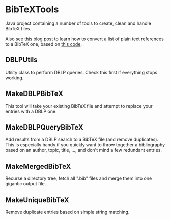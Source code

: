 BibTeXTools
===========

Java project containing a number of tools to create, clean and handle BibTeX files.

Also see [this](http://blog.macuyiko.com/post/2014/converting-plain-text-references-to-bibtex-or-endnote-or.html) blog post to learn how to convert a list of plain text references to a BibTeX one, based on [this code](https://gist.github.com/Macuyiko/9237026#file-scholar-cite-py).

DBLPUtils
---------

Utility class to perform DBLP queries. Check this first if everything stops working.

MakeDBLPBibTeX
--------------

This tool will take your existing BibTeX file and attempt to replace your entries with a DBLP one.

MakeDBLPQueryBibTeX
-------------------

Add results from a DBLP search to a BibTeX file (and remove duplicates). This is especially handy if you quickly want to throw together a bibliography based on an author, topic, title, ..., and don't mind a few redundant entries.

MakeMergedBibTeX
----------------

Recurse a directory tree, fetch all ".bib" files and merge them into one gigantic output file.

MakeUniqueBibTeX
----------------

Remove duplicate entries based on simple string matching.
